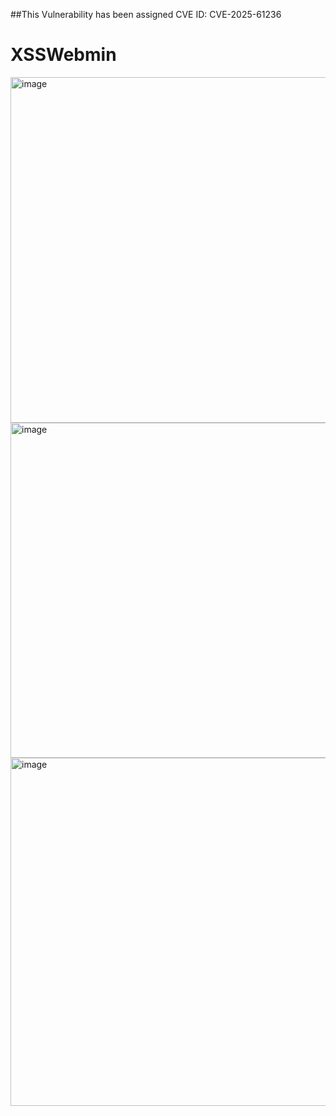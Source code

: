 ##This Vulnerability has been assigned CVE ID: CVE-2025-61236

# XSSWebmin
<img width="975" height="553" alt="image" src="https://github.com/user-attachments/assets/169e3cac-6497-4478-8f1a-0d5c83311599" />
<img width="1439" height="536" alt="image" src="https://github.com/user-attachments/assets/c31518b6-fc9e-416d-a7f6-07105ceb61d3" />
<img width="1419" height="557" alt="image" src="https://github.com/user-attachments/assets/fd72811e-45ff-449b-acca-3a0f6babc8f3" />



